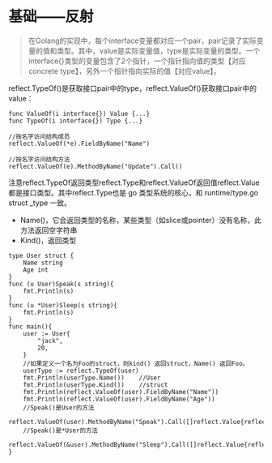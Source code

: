 ﻿# 基础——反射 #

> 在Golang的实现中，每个interface变量都对应一个pair，pair记录了实际变量的值和类型。其中，value是实际变量值，type是实际变量的类型。一个interface{}类型的变量包含了2个指针，一个指针指向值的类型【对应concrete type】，另外一个指针指向实际的值【对应value】。

reflect.TypeOf()是获取接口pair中的type，reflect.ValueOf()获取接口pair中的value：

```
func ValueOf(i interface{}) Value {...}
func TypeOf(i interface{}) Type {...}

//按名字访问结构成员
reflect.ValueOf(*e).FieldByName("Name")

//按名字访问结构方法
reflect.ValueOf(e).MethodByName("Update").Call()
```

注意reflect.TypeOf返回类型reflect.Type和reflect.ValueOf返回值reflect.Value都是接口类型。其中reflect.Type也是 go 类型系统的核心，和 runtime/type.go struct _type 一致。

* Name()，它会返回类型的名称，某些类型（如slice或pointer）没有名称，此方法返回空字符串
* Kind()，返回类型

```
type User struct {
    Name string
    Age int
}
func (u User)Speak(s string){
    fmt.Println(s)
}
func (u *User)Sleep(s string){
    fmt.Println(s)
}
func main(){
    user := User{
        "jack",
        20,
    }
    //如果定义一个名为Foo的struct，则kind() 返回struct，Name() 返回Foo。
    userType := reflect.TypeOf(user)
    fmt.Println(userType.Name())    //User
    fmt.Println(userType.Kind())    //struct
    fmt.Println(reflect.ValueOf(user).FieldByName("Name"))
    fmt.Println(reflect.ValueOf(user).FieldByName("Age"))
    //Speak()是User的方法
    reflect.ValueOf(user).MethodByName("Speak").Call([]reflect.Value{reflect.ValueOf("hello")})
    //Speak()是*User的方法
    reflect.ValueOf(&user).MethodByName("Sleep").Call([]reflect.Value{reflect.ValueOf("sleep")})
}
```

